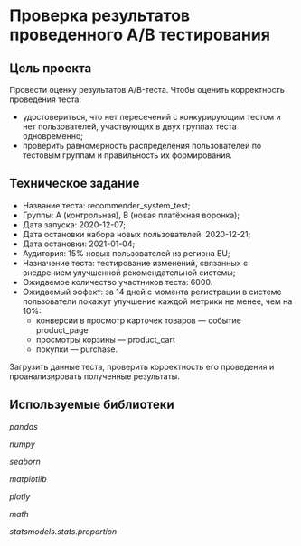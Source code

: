 # Проверка результатов проведенного A/B тестирования

## Цель проекта
Провести оценку результатов A/B-теста. 
Чтобы оценить корректность проведения теста:
- удостовериться, что нет пересечений с конкурирующим тестом и нет пользователей, участвующих в двух группах теста одновременно;
- проверить равномерность распределения пользователей по тестовым группам и правильность их формирования.

## Техническое задание
- Название теста: recommender_system_test;
- Группы: А (контрольная), B (новая платёжная воронка);
- Дата запуска: 2020-12-07;
- Дата остановки набора новых пользователей: 2020-12-21;
- Дата остановки: 2021-01-04;
- Аудитория: 15% новых пользователей из региона EU;
- Назначение теста: тестирование изменений, связанных с внедрением улучшенной рекомендательной системы;
- Ожидаемое количество участников теста: 6000.
- Ожидаемый эффект: за 14 дней с момента регистрации в системе пользователи покажут улучшение каждой метрики не менее, чем на 10%:
     - конверсии в просмотр карточек товаров — событие product_page
     - просмотры корзины — product_cart
     - покупки — purchase.

Загрузить данные теста, проверить корректность его проведения и проанализировать полученные результаты.

## Используемые библиотеки

*pandas*

*numpy*

*seaborn*

*matplotlib*

*plotly*

*math*

*statsmodels.stats.proportion*

